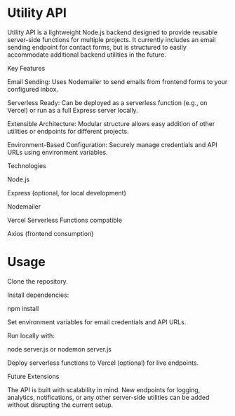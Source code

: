 # Utility API

Utility API is a lightweight Node.js backend designed to provide reusable server-side functions for multiple projects. It currently includes an email sending endpoint for contact forms, but is structured to easily accommodate additional backend utilities in the future.

Key Features

Email Sending: Uses Nodemailer to send emails from frontend forms to your configured inbox.

Serverless Ready: Can be deployed as a serverless function (e.g., on Vercel) or run as a full Express server locally.

Extensible Architecture: Modular structure allows easy addition of other utilities or endpoints for different projects.

Environment-Based Configuration: Securely manage credentials and API URLs using environment variables.

Technologies

Node.js

Express (optional, for local development)

Nodemailer

Vercel Serverless Functions compatible

Axios (frontend consumption)

# Usage

Clone the repository.

Install dependencies:

npm install


Set environment variables for email credentials and API URLs.

Run locally with:

node server.js
or 
nodemon server.js


Deploy serverless functions to Vercel (optional) for live endpoints.

Future Extensions

The API is built with scalability in mind. New endpoints for logging, analytics, notifications, or any other server-side utilities can be added without disrupting the current setup.
